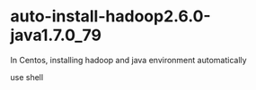 # auto-install-hadoop2.6.0-java1.7.0_79
In Centos, installing hadoop and java environment automatically

use shell
